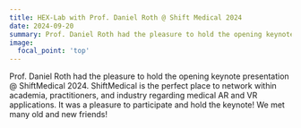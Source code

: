 ```yaml
---
title: HEX-Lab with Prof. Daniel Roth @ Shift Medical 2024
date: 2024-09-20
summary: Prof. Daniel Roth had the pleasure to hold the opening keynote presentation @ ShiftMedical 2024. ShiftMedical is the perfect place to network within academia, practitioners, and industry regarding medical AR and VR applications. 
image:
  focal_point: 'top'
---
```


Prof. Daniel Roth had the pleasure to hold the opening keynote presentation @ ShiftMedical 2024. ShiftMedical is the perfect place to network within academia, practitioners, and industry regarding medical AR and VR applications. It was a pleasure to participate and hold the keynote! We met many old and new friends!


